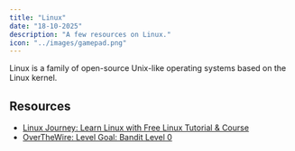 ```yaml
---
title: "Linux"
date: "18-10-2025"
description: "A few resources on Linux."
icon: "../images/gamepad.png"
---
```


Linux is a family of open-source Unix-like operating systems based on the Linux kernel.

## Resources

- [Linux Journey: Learn Linux with Free Linux Tutorial & Course](https://labex.io/linuxjourney)
- [OverTheWire: Level Goal: Bandit Level 0](https://overthewire.org/wargames/bandit/bandit0.html)
